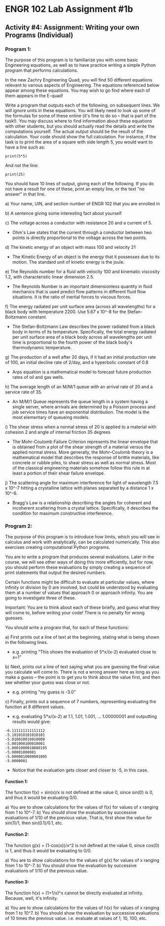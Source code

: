 # ENGR 102 Lab Assignment #1b
## Activity #4: Assignment: Writing your own Programs (Individual)

### Program 1:
The purpose of this program is to familiarize you with some basic Engineering equations, as well as to have practice writing a simple Python program that performs calculations.

In the new Zachry Engineering Quad, you will find 50 different equations relevant to various aspects of Engineering. The equations referenced below appear among these equations. You may wish to go find where each of them appears in the E-quad!

Write a program that outputs each of the following, on subsequent lines. We will ignore units in these equations. You will likely need to look up some of the formulas for some of these online (it's fine to do so – that is part of the task!). You may discuss where to find information about these equations with other students, but you should actually read the details and write the computations yourself. The actual output should be the result of the calculation. Your code should show the full calculation. For instance, if the task is to print the area of a square with side length 5, you would want to have a line such as:

```
print(5*5)
```

And not the line:

```
print(25)
```

You should have 10 lines of output, giving each of the following. If you do not have a result for one of these, print an empty line, or the text "no answer" in that line.

a) Your name, UIN, and section number of ENGR 102 that you are enrolled in

b) A sentence giving some interesting fact about yourself

c) The voltage across a conductor with resistance 20 and a current of 5.
   - Ohm's Law states that the current through a conductor between two points is directly proportional to the voltage across the two points.

d) The kinetic energy of an object with mass 100 and velocity 21
   - The Kinetic Energy of an object is the energy that it possesses due to its motion. The standard unit of kinetic energy is the joule.

e) The Reynolds number for a fluid with velocity 100 and kinematic viscosity 1.2, with characteristic linear dimension 2.5.
   - The Reynolds Number is an important dimensionless quantity in fluid mechanics that is used predict flow patterns in different fluid flow situations. It is the ratio of inertial forces to viscous forces.

f) The energy radiated per unit surface area (across all wavelengths) for a black body with temperature 2200. Use 5.67 x 10^-8 for the Stefan-Boltzmann constant.
   - The Stefan-Boltzmann Law describes the power radiated from a black body in terms of its temperature. Specifically, the total energy radiated per unit surface area of a black body across all wavelengths per unit time is proportional to the fourth power of the black body's thermodynamic temperature.

g) The production of a well after 20 days, if it had an initial production rate of 100, an initial decline rate of 2/day, and a hyperbolic constant of 0.8
   - Arps equation is a mathematical model to forecast future production rates of oil and gas wells.

h) The average length of an M/M/1 queue with an arrival rate of 20 and a service rate of 35.
   - An M/M/1 Queue represents the queue length in a system having a single server, where arrivals are determined by a Poisson process and job service times have an exponential distribution. The model is the most elementary of queueing models.

i) The shear stress when a normal stress of 20 is applied to a material with cohesion 2 and angle of internal friction 35 degrees
   - The Mohr-Coulomb Failure Criterion represents the linear envelope that is obtained from a plot of the shear strength of a material versus the applied normal stress. More generally, the Mohr–Coulomb theory is a mathematical model that describes the response of brittle materials, like concrete or rubble piles, to shear stress as well as normal stress. Most of the classical engineering materials somehow follow this rule in at least a portion of their shear failure envelope.

j) The scattering angle for maximum interference for light of wavelength 7.5 x 10^-7 hitting a crystalline lattice with planes separated by a distance 1 x 10^-6.
   - Bragg's Law is a relationship describing the angles for coherent and incoherent scattering from a crystal lattice. Specifically, it describes the condition for maximum constructive interference.

### Program 2:
The purpose of this program is to introduce how limits, which you will see in calculus and work with analytically, can be calculated numerically. This also exercises creating computational Python programs.

You are to write a program that produces several evaluations. Later in the course, we will see other ways of doing this more efficiently, but for now, you should perform these evaluations by simply creating a sequence of print statements that output the desired numbers.

Certain functions might be difficult to evaluate at particular values, where infinity or division by 0 are involved, but could be understood by evaluating them at a number of values that approach 0 or approach infinity. You are going to investigate three of these.

Important: You are to think about each of these briefly, and guess what they will come to, before writing your code! There is no penalty for wrong guesses.

You should write a program that, for each of these functions:

a) First prints out a line of text at the beginning, stating what is being shown in the following lines.
   - e.g. printing "This shows the evaluation of 5*x/(x-2) evaluated close to x=1"

b) Next, prints out a line of text saying what you are guessing the final value you calculate will come to. There is not a wrong answer here as long as you make a guess – the point is to get you to think about the value first, and then see whether your guess was close or not.
   - e.g. printing "my guess is -3.0"

c) Finally, prints out a sequence of 7 numbers, representing evaluating the function at 8 different values.
   - e.g. evaluating 5*x/(x-2) at 1.1, 1.01, 1.001, … 1.00000001 and outputting results would give:

```
-6.111111111111112
-5.101010101010101
-5.010010010010008
-5.001000100010001
-5.0001000010000105
-5.00001000001
-5.0000010000001005
-5.0000001
```

   - Notice that the evaluation gets closer and closer to -5, in this case.

#### Function 1: 
The function f(x) = sin(x)/x is not defined at the value 0, since sin(0) is 0, and thus it would be evaluating 0/0.

a) You are to show calculations for the values of f(x) for values of x ranging from 1 to 10^-7.
b) You should show the evaluation by successive evaluations of 1/10 of the previous value. That is, first show the value for sin(1)/1, then sin(0.1)/0.1, etc.

#### Function 2: 
The function g(x) = (1-cos(x))/x^2 is not defined at the value 0, since cos(0) is 1, and thus it would be evaluating to 0/0.

a) You are to show calculations for the values of g(x) for values of x ranging from 1 to 10^-7.
b) You should show the evaluation by successive evaluations of 1/10 of the previous value.

#### Function 3: 
The function h(x) = (1+1/x)^x cannot be directly evaluated at infinity. Because, well, it's infinity.

a) You are to show calculations for the values of h(x) for values of x ranging from 1 to 10^7.
b) You should show the evaluation by successive evaluations of 10 times the previous value. i.e. evaluate at values of 1, 10, 100, etc.

